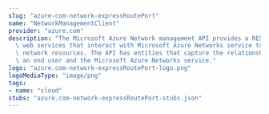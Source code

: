 ```yaml
---
slug: "azure-com-network-expressRoutePort"
name: "NetworkManagementClient"
provider: "azure.com"
description: "The Microsoft Azure Network management API provides a RESTful set of\
  \ web services that interact with Microsoft Azure Networks service to manage your\
  \ network resources. The API has entities that capture the relationship between\
  \ an end user and the Microsoft Azure Networks service."
logo: "azure.com-network-expressRoutePort-logo.png"
logoMediaType: "image/png"
tags:
- name: "cloud"
stubs: "azure.com-network-expressRoutePort-stubs.json"
---
```

